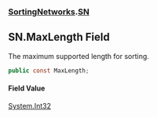 ### [SortingNetworks](./SortingNetworks.md 'SortingNetworks').[SN](./SortingNetworks-SN.md 'SortingNetworks.SN')
## SN.MaxLength Field
The maximum supported length for sorting.  
```csharp
public const MaxLength;
```
#### Field Value
[System.Int32](https://docs.microsoft.com/en-us/dotnet/api/System.Int32 'System.Int32')  
